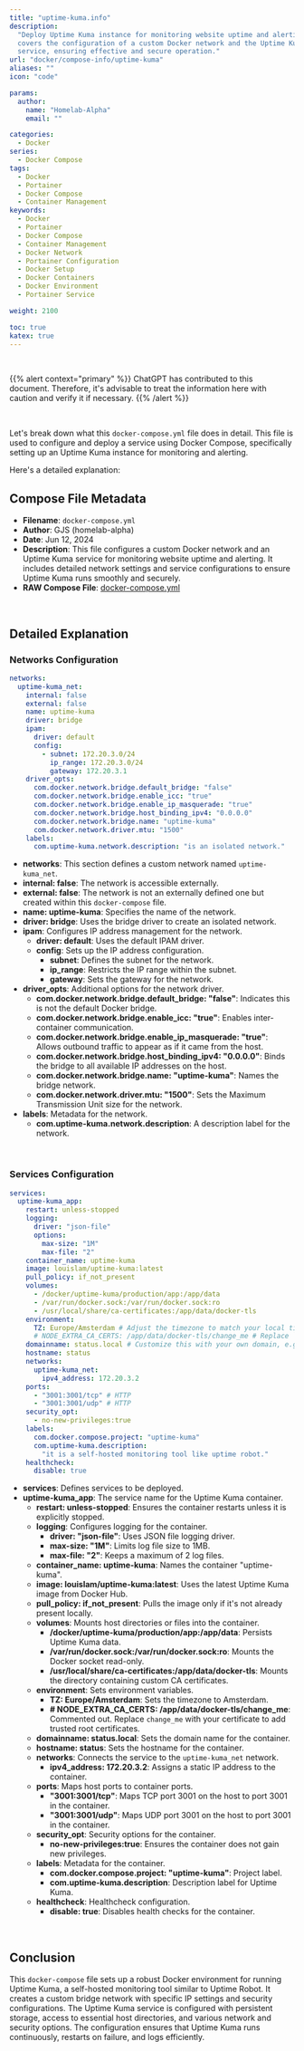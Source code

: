 ```yaml
---
title: "uptime-kuma.info"
description:
  "Deploy Uptime Kuma instance for monitoring website uptime and alerting. It
  covers the configuration of a custom Docker network and the Uptime Kuma
  service, ensuring effective and secure operation."
url: "docker/compose-info/uptime-kuma"
aliases: ""
icon: "code"

params:
  author:
    name: "Homelab-Alpha"
    email: ""

categories:
  - Docker
series:
  - Docker Compose
tags:
  - Docker
  - Portainer
  - Docker Compose
  - Container Management
keywords:
  - Docker
  - Portainer
  - Docker Compose
  - Container Management
  - Docker Network
  - Portainer Configuration
  - Docker Setup
  - Docker Containers
  - Docker Environment
  - Portainer Service

weight: 2100

toc: true
katex: true
---
```


<br />

{{% alert context="primary" %}}
ChatGPT has contributed to this document. Therefore, it's advisable to treat the
information here with caution and verify it if necessary. {{% /alert %}}

<br />

Let's break down what this `docker-compose.yml` file does in detail. This file
is used to configure and deploy a service using Docker Compose, specifically
setting up an Uptime Kuma instance for monitoring and alerting.

Here's a detailed explanation:

## Compose File Metadata

- **Filename**: `docker-compose.yml`
- **Author**: GJS (homelab-alpha)
- **Date**: Jun 12, 2024
- **Description**: This file configures a custom Docker network and an Uptime
  Kuma service for monitoring website uptime and alerting. It includes detailed
  network settings and service configurations to ensure Uptime Kuma runs
  smoothly and securely.
- **RAW Compose File**: [docker-compose.yml]

<br />

## Detailed Explanation

### Networks Configuration

```yaml
networks:
  uptime-kuma_net:
    internal: false
    external: false
    name: uptime-kuma
    driver: bridge
    ipam:
      driver: default
      config:
        - subnet: 172.20.3.0/24
          ip_range: 172.20.3.0/24
          gateway: 172.20.3.1
    driver_opts:
      com.docker.network.bridge.default_bridge: "false"
      com.docker.network.bridge.enable_icc: "true"
      com.docker.network.bridge.enable_ip_masquerade: "true"
      com.docker.network.bridge.host_binding_ipv4: "0.0.0.0"
      com.docker.network.bridge.name: "uptime-kuma"
      com.docker.network.driver.mtu: "1500"
    labels:
      com.uptime-kuma.network.description: "is an isolated network."
```

- **networks**: This section defines a custom network named `uptime-kuma_net`.
- **internal: false**: The network is accessible externally.
- **external: false**: The network is not an externally defined one but created
  within this `docker-compose` file.
- **name: uptime-kuma**: Specifies the name of the network.
- **driver: bridge**: Uses the bridge driver to create an isolated network.
- **ipam**: Configures IP address management for the network.
  - **driver: default**: Uses the default IPAM driver.
  - **config**: Sets up the IP address configuration.
    - **subnet**: Defines the subnet for the network.
    - **ip_range**: Restricts the IP range within the subnet.
    - **gateway**: Sets the gateway for the network.
- **driver_opts**: Additional options for the network driver.
  - **com.docker.network.bridge.default_bridge: "false"**: Indicates this is not
    the default Docker bridge.
  - **com.docker.network.bridge.enable_icc: "true"**: Enables inter-container
    communication.
  - **com.docker.network.bridge.enable_ip_masquerade: "true"**: Allows outbound
    traffic to appear as if it came from the host.
  - **com.docker.network.bridge.host_binding_ipv4: "0.0.0.0"**: Binds the bridge
    to all available IP addresses on the host.
  - **com.docker.network.bridge.name: "uptime-kuma"**: Names the bridge network.
  - **com.docker.network.driver.mtu: "1500"**: Sets the Maximum Transmission
    Unit size for the network.
- **labels**: Metadata for the network.
  - **com.uptime-kuma.network.description**: A description label for the
    network.

<br />

### Services Configuration

```yaml
services:
  uptime-kuma_app:
    restart: unless-stopped
    logging:
      driver: "json-file"
      options:
        max-size: "1M"
        max-file: "2"
    container_name: uptime-kuma
    image: louislam/uptime-kuma:latest
    pull_policy: if_not_present
    volumes:
      - /docker/uptime-kuma/production/app:/app/data
      - /var/run/docker.sock:/var/run/docker.sock:ro
      - /usr/local/share/ca-certificates:/app/data/docker-tls
    environment:
      TZ: Europe/Amsterdam # Adjust the timezone to match your local timezone. You can find the full list of timezones here https://en.wikipedia.org/wiki/List_of_tz_database_time_zones.
      # NODE_EXTRA_CA_CERTS: /app/data/docker-tls/change_me # Replace `change_me` with the name of your own certificate to add your trusted root certificates.
    domainname: status.local # Customize this with your own domain, e.g., `status.local` to `status.your-fqdn-here.com`.
    hostname: status
    networks:
      uptime-kuma_net:
        ipv4_address: 172.20.3.2
    ports:
      - "3001:3001/tcp" # HTTP
      - "3001:3001/udp" # HTTP
    security_opt:
      - no-new-privileges:true
    labels:
      com.docker.compose.project: "uptime-kuma"
      com.uptime-kuma.description:
        "it is a self-hosted monitoring tool like uptime robot."
    healthcheck:
      disable: true
```

- **services**: Defines services to be deployed.
- **uptime-kuma_app**: The service name for the Uptime Kuma container.
  - **restart: unless-stopped**: Ensures the container restarts unless it is
    explicitly stopped.
  - **logging**: Configures logging for the container.
    - **driver: "json-file"**: Uses JSON file logging driver.
    - **max-size: "1M"**: Limits log file size to 1MB.
    - **max-file: "2"**: Keeps a maximum of 2 log files.
  - **container_name: uptime-kuma**: Names the container "uptime-kuma".
  - **image: louislam/uptime-kuma:latest**: Uses the latest Uptime Kuma image
    from Docker Hub.
  - **pull_policy: if_not_present**: Pulls the image only if it's not already
    present locally.
  - **volumes**: Mounts host directories or files into the container.
    - **/docker/uptime-kuma/production/app:/app/data**: Persists Uptime Kuma
      data.
    - **/var/run/docker.sock:/var/run/docker.sock:ro**: Mounts the Docker socket
      read-only.
    - **/usr/local/share/ca-certificates:/app/data/docker-tls**: Mounts the
      directory containing custom CA certificates.
  - **environment**: Sets environment variables.
    - **TZ: Europe/Amsterdam**: Sets the timezone to Amsterdam.
    - **# NODE_EXTRA_CA_CERTS: /app/data/docker-tls/change_me**: Commented out.
      Replace `change_me` with your certificate to add trusted root
      certificates.
  - **domainname: status.local**: Sets the domain name for the container.
  - **hostname: status**: Sets the hostname for the container.
  - **networks**: Connects the service to the `uptime-kuma_net` network.
    - **ipv4_address: 172.20.3.2**: Assigns a static IP address to the
      container.
  - **ports**: Maps host ports to container ports.
    - **"3001:3001/tcp"**: Maps TCP port 3001 on the host to port 3001 in the
      container.
    - **"3001:3001/udp"**: Maps UDP port 3001 on the host to port 3001 in the
      container.
  - **security_opt**: Security options for the container.
    - **no-new-privileges:true**: Ensures the container does not gain new
      privileges.
  - **labels**: Metadata for the container.
    - **com.docker.compose.project: "uptime-kuma"**: Project label.
    - **com.uptime-kuma.description**: Description label for Uptime Kuma.
  - **healthcheck**: Healthcheck configuration.
    - **disable: true**: Disables health checks for the container.

<br />

## Conclusion

This `docker-compose` file sets up a robust Docker environment for running
Uptime Kuma, a self-hosted monitoring tool similar to Uptime Robot. It creates a
custom bridge network with specific IP settings and security configurations. The
Uptime Kuma service is configured with persistent storage, access to essential
host directories, and various network and security options. The configuration
ensures that Uptime Kuma runs continuously, restarts on failure, and logs
efficiently.

[docker-compose.yml]:
  https://raw.githubusercontent.com/homelab-alpha/docker/main/docker-compose-files/uptime-kuma/docker-compose.yml
